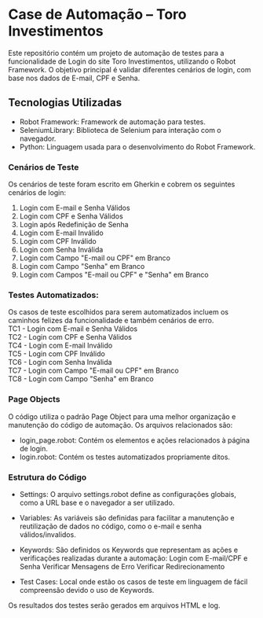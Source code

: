 # Case de Automação – Toro Investimentos
Este repositório contém um projeto de automação de testes para a funcionalidade de Login do site Toro Investimentos, utilizando o Robot Framework. O objetivo principal é validar diferentes cenários de login, com base nos dados de E-mail, CPF e Senha.

## Tecnologias Utilizadas
- Robot Framework: Framework de automação para testes.
- SeleniumLibrary: Biblioteca de Selenium para interação com o navegador.
- Python: Linguagem usada para o desenvolvimento do Robot Framework.

### Cenários de Teste
Os cenários de teste foram escrito em Gherkin e cobrem os seguintes cenários de login:
1. Login com E-mail e Senha Válidos
2. Login com CPF e Senha Válidos
3. Login após Redefinição de Senha
4. Login com E-mail Inválido
5. Login com CPF Inválido
6. Login com Senha Inválida
7. Login com Campo "E-mail ou CPF" em Branco
8. Login com Campo "Senha" em Branco
9. Login com Campos "E-mail ou CPF" e "Senha" em Branco
   
### Testes Automatizados:
Os casos de teste escolhidos para serem automatizados incluem os caminhos felizes da funcionalidade e também cenários de erro. <br>
TC1 - Login com E-mail e Senha Válidos <br>
TC2 - Login com CPF e Senha Válidos <br>
TC4 - Login com E-mail Inválido <br>
TC5 - Login com CPF Inválido <br>
TC6 - Login com Senha Inválida <br>
TC7 - Login com Campo "E-mail ou CPF" em Branco <br>
TC8 - Login com Campo "Senha" em Branco <br>

### Page Objects
O código utiliza o padrão Page Object para uma melhor organização e manutenção do código de automação. Os arquivos relacionados são:
- login_page.robot: Contém os elementos e ações relacionados à página de login.
- login.robot: Contém os testes automatizados propriamente ditos.

### Estrutura do Código
- Settings:
O arquivo settings.robot define as configurações globais, como a URL base e o navegador a ser utilizado.

- Variables:
As variáveis são definidas para facilitar a manutenção e reutilização de dados no código, como o e-mail e senha válidos/invalidos.

- Keywords:
São definidos os Keywords que representam as ações e verificações realizadas durante a automação:
Login com E-mail/CPF e Senha
Verificar Mensagens de Erro
Verificar Redirecionamento

- Test Cases:
Local onde estão os casos de teste em linguagem de fácil compreensão devido o uso de Keywords.

Os resultados dos testes serão gerados em arquivos HTML e log.

